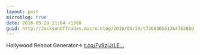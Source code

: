 ```yaml
---
layout: post
microblog: true
date: 2016-05-29 21:04 +1300
guid: http://JacksonOfTrades.micro.blog/2016/05/29/t736830561264762880.html
---
```

Hollywood Reboot Generator→ [t.co/Fy9zjJrLE...](https://t.co/Fy9zjJrLE6)
